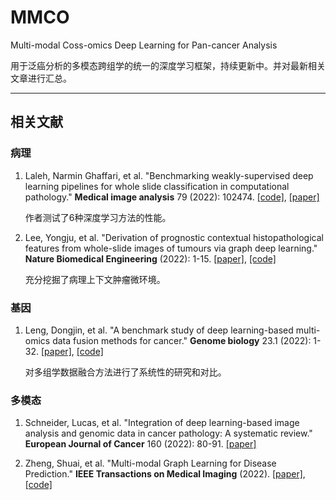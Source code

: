 # MMCO

Multi-modal Coss-omics Deep Learning for Pan-cancer Analysis

用于泛癌分析的多模态跨组学的统一的深度学习框架，持续更新中。并对最新相关文章进行汇总。

---

## 相关文献

### 病理

1. Laleh, Narmin Ghaffari, et al. "Benchmarking weakly-supervised deep learning pipelines for whole slide classification in computational pathology." **Medical image analysis** 79 (2022): 102474. [[code]](https://github.com/KatherLab/HIA), [[paper]](https://www.sciencedirect.com/science/article/pii/S1361841522001219)
  
    作者测试了6种深度学习方法的性能。
  
2. Lee, Yongju, et al. "Derivation of prognostic contextual histopathological features from whole-slide images of tumours via graph deep learning." **Nature Biomedical Engineering** (2022): 1-15. [[paper]](https://www.nature.com/articles/s41551-022-00923-0), [[code]](https://github.com/taliq/TEA-graph)

    充分挖掘了病理上下文肿瘤微环境。


### 基因

1. Leng, Dongjin, et al. "A benchmark study of deep learning-based multi-omics data fusion methods for cancer." **Genome biology** 23.1 (2022): 1-32. [[paper]](https://genomebiology.biomedcentral.com/articles/10.1186/s13059-022-02739-2), [[code]](https://github.com/zhenglinyi/DL-mo)

    对多组学数据融合方法进行了系统性的研究和对比。

### 多模态

1. Schneider, Lucas, et al. "Integration of deep learning-based image analysis and genomic data in cancer pathology: A systematic review." **European Journal of Cancer** 160 (2022): 80-91. [[paper]](https://www.sciencedirect.com/science/article/pii/S0959804921011606)

2. Zheng, Shuai, et al. "Multi-modal Graph Learning for Disease Prediction." **IEEE Transactions on Medical Imaging** (2022). [[paper]](https://ieeexplore.ieee.org/abstract/document/9733917/), [[code]](https://github.com/SsGood/MMGL)